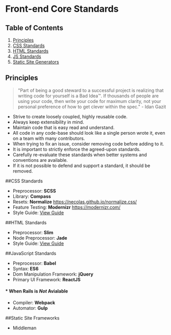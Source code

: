 # Front-end Core Standards

## Table of Contents

1.  [Principles](#principles)
2.  [CSS Standards](#css)
3.  [HTML Standards](#html)
4.  [JS Standards](#js)
5.  [Static Site Generators](#static-sites)

<a name="principles"></a>
## Principles

> "Part of being a good steward to a successful project is realizing that
  writing code for yourself is a Bad Idea™. If thousands of people are using
  your code, then write your code for maximum clarity, not your personal
  preference of how to get clever within the spec." - Idan Gazit

* Strive to create loosely coupled, highly reusable code.
* Always keep extensibility in mind.
* Maintain code that is easy read and understand.
* All code in any code-base should look like a single person wrote it, even on a team 
  with many contributors.
* When trying to fix an issue, consider removing code before adding to it.
* It is important to strictly enforce the agreed-upon standards.
* Carefully re-evaluate these standards when better systems and conventions are available.
* If it is not possible to defend and support a standard, it should be removed.


<a name="css"></a>
##CSS Standards
* Preprocessor: **SCSS**
* Library: **Compass**
* Resets: **Normalize** https://necolas.github.io/normalize.css/
* Feature Testing: **Modernizr** https://modernizr.com/
* Style Guide: [View Guide](https://github.com/canvasnyc/code-standards/blob/master/front-end/css-styleguide.md)

<a name="html"></a>
##HTML Standards
* Preprocessor: **Slim**
* Node Preprocessor: **Jade**
* Style Guide: [View Guide](https://github.com/canvasnyc/code-standards/blob/master/front-end/html-styleguide.md)

<a name="js"></a>
##JavaScript Standards
* Preprocessor: **Babel**
* Syntax: **ES6**
* Dom Manipulation Framework: **jQuery**
* Primary UI Framework: **ReactJS**

####  * When Rails is *Not* Avialable
* Compiler: **Webpack**
* Automator: **Gulp**

<a name="static-sites"></a>
##Static Site Frameworks
* Middleman
